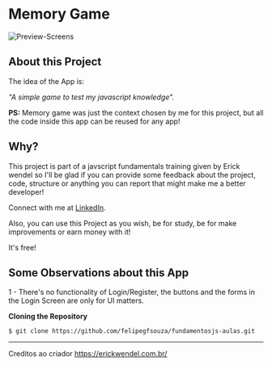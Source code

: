 # Memory Game

![Preview-Screens](https://user-images.githubusercontent.com/68368843/137216669-2d8e7625-c6e0-4a3b-9f92-970fa281cd39.png)

## About this Project

The idea of the App is:

_"A simple game to test my javascript knowledge"._

**PS:** Memory game was just the context chosen by me for this project, but all the code inside this app can be reused for any app!

## Why?

This project is part of a javscript fundamentals training given by Erick wendel so I'll be glad if you can provide some feedback about the project, code, structure or anything you can report that might make me a better developer!

Connect with me at [LinkedIn](https://www.linkedin.com/in/felipe-gabriel-430a39208/).

Also, you can use this Project as you wish, be for study, be for make improvements or earn money with it!

It's free!

## Some Observations about this App

1 - There's no functionality of Login/Register, the buttons and the forms in the Login Screen are only for UI matters.

**Cloning the Repository**

```
$ git clone https://github.com/felipegfsouza/fundamentosjs-aulas.git

```
---

Creditos ao criador https://erickwendel.com.br/ 
